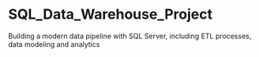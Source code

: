 # SQL_Data_Warehouse_Project
Building a modern data pipeline with SQL Server, including ETL processes, data modeling and analytics
